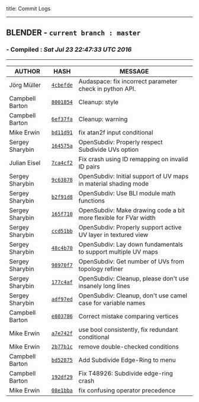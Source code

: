 title: Commit Logs
***
## <i class="bf-blender"></i> BLENDER - `current branch : master`
###  - Compiled : <time class="timeago" datetime="Sat Jul 23 22:47:33 UTC 2016">*Sat Jul 23 22:47:33 UTC 2016*</time>
***
AUTHOR | HASH | MESSAGE
--- | --- | ---
Jörg Müller | [`4cbefde`](https://developer.blender.org/rB4cbefde) | Audaspace: fix incorrect parameter check in python API.
Campbell Barton | [`8001854`](https://developer.blender.org/rB8001854) | Cleanup: style
Campbell Barton | [`6ef37fa`](https://developer.blender.org/rB6ef37fa) | Cleanup: warning
Mike Erwin | [`bd11d91`](https://developer.blender.org/rBbd11d91) | fix atan2f input conditional
Sergey Sharybin | [`164575a`](https://developer.blender.org/rB164575a) | OpenSubdiv: Properly respect Subdivide UVs option
Julian Eisel | [`7ca4cf2`](https://developer.blender.org/rB7ca4cf2) | Fix crash using ID remapping on invalid ID pairs
Sergey Sharybin | [`9c63878`](https://developer.blender.org/rB9c63878) | OpenSubdiv: Initial support of UV maps in material shading mode
Sergey Sharybin | [`b2f91d8`](https://developer.blender.org/rBb2f91d8) | OpenSubdiv: Use BLI module math functions
Sergey Sharybin | [`165f710`](https://developer.blender.org/rB165f710) | OpenSubdiv: Make drawing code a bit more flexible for FVar width
Sergey Sharybin | [`ccd51bb`](https://developer.blender.org/rBccd51bb) | OpenSubdiv: Properly support active UV layer in textured view
Sergey Sharybin | [`48c4b70`](https://developer.blender.org/rB48c4b70) | OpenSubdiv: Lay down fundamentals to support multiple UV maps
Sergey Sharybin | [`98970f7`](https://developer.blender.org/rB98970f7) | OpenSubdiv: Get number of UVs from topology refiner
Sergey Sharybin | [`177c4af`](https://developer.blender.org/rB177c4af) | OpenSubdiv: Cleanup, please don't use insanely long lines
Sergey Sharybin | [`adf97ed`](https://developer.blender.org/rBadf97ed) | OpenSubdiv: Cleanup, don't use camel case for variable names
Campbell Barton | [`e803786`](https://developer.blender.org/rBe803786) | Correct mistake comparing vertices
Mike Erwin | [`a7e742f`](https://developer.blender.org/rBa7e742f) | use bool consistently, fix redundant conditional
Mike Erwin | [`2b77b1c`](https://developer.blender.org/rB2b77b1c) | remove double-checked conditions
Campbell Barton | [`bd52875`](https://developer.blender.org/rBbd52875) | Add Subdivide Edge-Ring to menu
Campbell Barton | [`192df29`](https://developer.blender.org/rB192df29) | Fix T48926: Subdivide edge-ring crash
Mike Erwin | [`08e1bba`](https://developer.blender.org/rB08e1bba) | fix confusing operator precedence